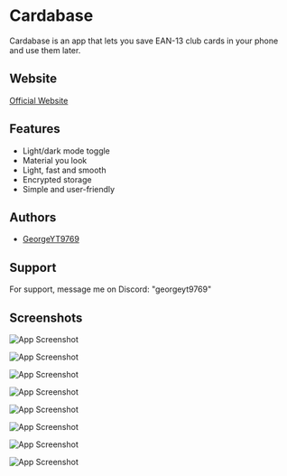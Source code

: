 
# Cardabase

Cardabase is an app that lets you save EAN-13 club cards in your phone and use them later.


## Website

[Official Website](https://georgeyt9769.github.io/cardabase/)


## Features

- Light/dark mode toggle
- Material you look
- Light, fast and smooth 
- Encrypted storage
- Simple and user-friendly


## Authors

- [GeorgeYT9769](https://www.github.com/GeorgeYT9769)


## Support

For support, message me on Discord: "georgeyt9769"


## Screenshots

![App Screenshot](https://github.com/GeorgeYT9769/cardabase-app/blob/main/mockups/app-mockup-ios-screenshot-5-cardabase-5.5-inch-1%20(Small).png?raw=true)

![App Screenshot](https://github.com/GeorgeYT9769/cardabase-app/blob/main/mockups/app-mockup-ios-screenshot-5-cardabase-5.5-inch-2%20(Small).png?raw=true)

![App Screenshot](https://github.com/GeorgeYT9769/cardabase-app/blob/main/mockups/app-mockup-ios-screenshot-5-cardabase-5.5-inch-3%20(Small).png?raw=true)

![App Screenshot](https://github.com/GeorgeYT9769/cardabase-app/blob/main/mockups/app-mockup-ios-screenshot-5-cardabase-5.5-inch-4%20(Small).png?raw=true)

![App Screenshot](https://github.com/GeorgeYT9769/cardabase-app/blob/main/mockups/app-mockup-ios-screenshot-5-cardabase-5.5-inch-5%20(Small).png?raw=true)

![App Screenshot](https://github.com/GeorgeYT9769/cardabase-app/blob/main/mockups/app-mockup-ios-screenshot-5-cardabase-5.5-inch-6%20(Small).png?raw=true)

![App Screenshot](https://github.com/GeorgeYT9769/cardabase-app/blob/main/mockups/app-mockup-ios-screenshot-5-cardabase-5.5-inch-7%20(Small).png?raw=true)

![App Screenshot](https://github.com/GeorgeYT9769/cardabase-app/blob/main/mockups/app-mockup-ios-screenshot-5-cardabase-5.5-inch-8%20(Small).png?raw=true)

